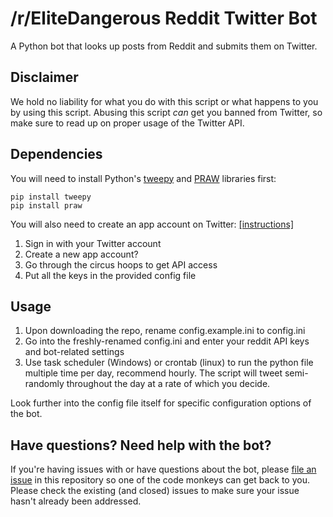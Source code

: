 # /r/EliteDangerous Reddit Twitter Bot

A Python bot that looks up posts from Reddit and submits them on Twitter.

## Disclaimer

We hold no liability for what you do with this script or what happens to you by using this script. Abusing this script *can* get you banned from Twitter, so make sure to read up on proper usage of the Twitter API.

## Dependencies

You will need to install Python's [tweepy](https://github.com/tweepy/tweepy) and [PRAW](https://praw.readthedocs.org/en/) libraries first:

    pip install tweepy
    pip install praw
    
You will also need to create an app account on Twitter: [[instructions]](https://dev.twitter.com/apps)

1. Sign in with your Twitter account
2. Create a new app account?
3. Go through the circus hoops to get API access
4. Put all the keys in the provided config file

## Usage

1. Upon downloading the repo, rename config.example.ini to config.ini
2. Go into the freshly-renamed config.ini and enter your reddit API keys and bot-related settings
3. Use task scheduler (Windows) or crontab (linux) to run the python file multiple time per day, recommend hourly. The script will tweet semi-randomly throughout the day at a rate of which you decide.
 
Look further into the config file itself for specific configuration options of the bot.

## Have questions? Need help with the bot?

If you're having issues with or have questions about the bot, please [file an issue](https://github.com/EliteDangerous-Subreddit/reddit-twitter-bot/issues) in this repository so one of the code monkeys can get back to you. Please check the existing (and closed) issues to make sure your issue hasn't already been addressed.